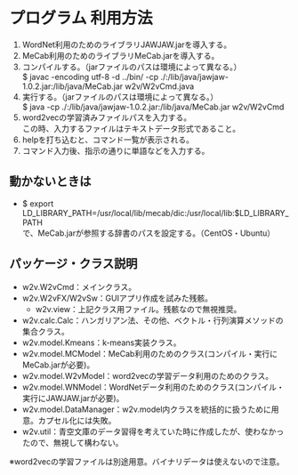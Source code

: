 # プログラム 利用方法

  1. WordNet利用のためのライブラリJAWJAW.jarを導入する。
  2. MeCab利用のためのライブラリMeCab.jarを導入する。
  3. コンパイルする。（jarファイルのパスは環境によって異なる。）  
  $ javac -encoding utf-8 -d ../bin/ -cp ./:/lib/java/jawjaw-1.0.2.jar:/lib/java/MeCab.jar w2v/W2vCmd.java
  4. 実行する。（jarファイルのパスは環境によって異なる。）   
  $ java -cp ./:/lib/java/jawjaw-1.0.2.jar:/lib/java/MeCab.jar w2v/W2vCmd
  5. word2vecの学習済みファイルパスを入力する。  
  この時、入力するファイルはテキストデータ形式であること。
  6. helpを打ち込むと、コマンド一覧が表示される。
  7. コマンド入力後、指示の通りに単語などを入力する。

## 動かないときは
  - $ export LD_LIBRARY_PATH=/usr/local/lib/mecab/dic:/usr/local/lib:$LD_LIBRARY_PATH  
  で、MeCab.jarが参照する辞書のパスを設定する。（CentOS・Ubuntu）

## パッケージ・クラス説明
  - w2v.W2vCmd：メインクラス。
  - w2v.W2vFX/W2vSw：GUIアプリ作成を試みた残骸。
    - w2v.view：上記クラス用ファイル。残骸なので無視推奨。
  - w2v.calc.Calc：ハンガリアン法、その他、ベクトル・行列演算メソッドの集合クラス。
  - w2v.model.Kmeans：k-means実装クラス。
  - w2v.model.MCModel：MeCab利用のためのクラス(コンパイル・実行にMeCab.jarが必要)。
  - w2v.model.W2vModel：word2vecの学習データ利用のためのクラス。
  - w2v.model.WNModel：WordNetデータ利用のためのクラス(コンパイル・実行にJAWJAW.jarが必要)。
  - w2v.model.DataManager：w2v.model内クラスを統括的に扱うために用意。カプセル化には失敗。
  - w2v.util：青空文庫のデータ習得を考えていた時に作成したが、使わなかったので、無視して構わない。

※word2vecの学習ファイルは別途用意。バイナリデータは使えないので注意。
